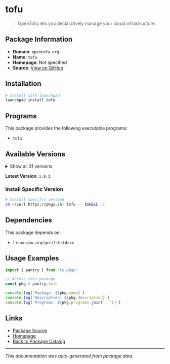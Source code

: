 # tofu

> OpenTofu lets you declaratively manage your cloud infrastructure.

## Package Information

- **Domain**: `opentofu.org`
- **Name**: `tofu`
- **Homepage**: Not specified
- **Source**: [View on GitHub](https://github.com/pkgxdev/pantry/tree/main/projects/opentofu.org/package.yml)

## Installation

```bash
# Install with launchpad
launchpad install tofu
```

## Programs

This package provides the following executable programs:

- `tofu`

## Available Versions

<details>
<summary>Show all 31 versions</summary>

- `1.9.3`, `1.9.2`, `1.9.1`, `1.9.0`, `1.8.11`
- `1.8.10`, `1.8.9`, `1.8.8`, `1.8.7`, `1.8.6`
- `1.8.5`, `1.8.4`, `1.8.3`, `1.8.2`, `1.8.1`
- `1.8.0`, `1.7.10`, `1.7.9`, `1.7.8`, `1.7.7`
- `1.7.6`, `1.7.5`, `1.7.4`, `1.7.3`, `1.6.0.3`
- `1.10.5`, `1.10.4`, `1.10.3`, `1.10.2`, `1.10.1`
- `1.10.0`

</details>

**Latest Version**: `1.9.3`

### Install Specific Version

```bash
# Install specific version
sh <(curl https://pkgx.sh) tofu -- $SHELL -i
```

## Dependencies

This package depends on:

- `linux:gnu.org/gcc/libstdcxx`

## Usage Examples

```typescript
import { pantry } from 'ts-pkgx'

// Access this package
const pkg = pantry.tofu

console.log(`Package: ${pkg.name}`)
console.log(`Description: ${pkg.description}`)
console.log(`Programs: ${pkg.programs.join(', ')}`)
```

## Links

- [Package Source](https://github.com/pkgxdev/pantry/tree/main/projects/opentofu.org/package.yml)
- [Homepage](#)
- [Back to Package Catalog](../../package-catalog.md)

---

*This documentation was auto-generated from package data.*
